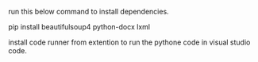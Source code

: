 run this below command to install dependencies. 

pip install beautifulsoup4 python-docx lxml

install code runner from extention to run the pythone code in visual studio code. 
